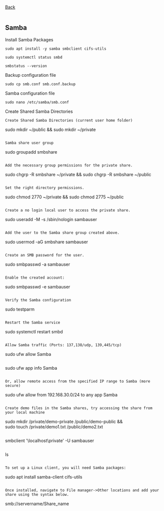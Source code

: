 
<a href="https://github.com/vdarkobar/Samba/tree/main?tab=readme-ov-file#samba">Back</a>
<br><br>

## Samba  
  

Install Samba Packages
```
sudo apt install -y samba smbclient cifs-utils
```
```
sudo systemctl status smbd
```
```
smbstatus --version
```

Backup configuration file
```
sudo cp smb.conf smb.conf.backup
```

Samba configuration file
```
sudo nano /etc/samba/smb.conf
```

Create Shared Samba Directories
```
Create Shared Samba Directories (current user home folder)
```
sudo mkdir ~/public && sudo mkdir ~/private
```

Samba share user group
```
sudo groupadd smbshare
```

Add the necessary group permissions for the private share.
```
sudo chgrp -R smbshare ~/private && sudo chgrp -R smbshare ~/public
```

Set the right directory permissions.
```
sudo chmod 2770 ~/private && sudo chmod 2775 ~/public
```

Create a no login local user to access the private share.
```
sudo useradd -M -s /sbin/nologin sambauser
```

Add the user to the Samba share group created above.
```
sudo usermod -aG smbshare sambauser
```

Create an SMB password for the user.
```
sudo smbpasswd -a sambauser
```

Enable the created account:
```
sudo smbpasswd -e sambauser
```

Verify the Samba configuration
```
sudo testparm
```

Restart the Samba service
```
sudo systemctl restart smbd
```

Allow Samba traffic (Ports: 137,138/udp, 139,445/tcp)
```
sudo ufw allow Samba
```
```
sudo ufw app info Samba
```

Or, allow remote access from the specified IP range to Samba (more secure)
```
sudo ufw allow from 192.168.30.0/24 to any app Samba
```

Create demo files in the Samba shares, try accessing the share from your local machine
```
sudo mkdir /private/demo-private /public/demo-public && \
sudo touch /private/demo1.txt /public/demo2.txt
```
```
smbclient '\\localhost\private' -U sambauser
```
```
ls
```

To set up a Linux client, you will need Samba packages:
```
sudo apt install samba-client cifs-utils
```

Once installed, navigate to File manager->Other locations and add your share using the syntax below.
```
smb://servername/Share_name
```
